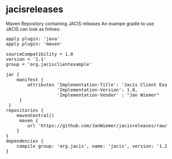 # jacisreleases
Maven Repository containing JACIS releases
An exampe gradle to use JACIS can look as folloes:

<pre>
apply plugin: 'java'
apply plugin: 'maven'

sourceCompatibility = 1.8
version = '1.1'
group = 'org.jacisclientexample'

jar {
    manifest {
        attributes 'Implementation-Title': 'Jacis Client Example',
                   'Implementation-Version': 1.0,
                   'Implementation-Vendor' : "Jan Wiemer"
     }
 }
repositories {
    mavenCentral()
     maven {
        url 'https://github.com/JanWiemer/jacisreleases/raw/master/maven-repository/'
    }
}
dependencies {
    compile group: 'org.jacis', name: 'jacis', version: '1.28'
}
</pre>
